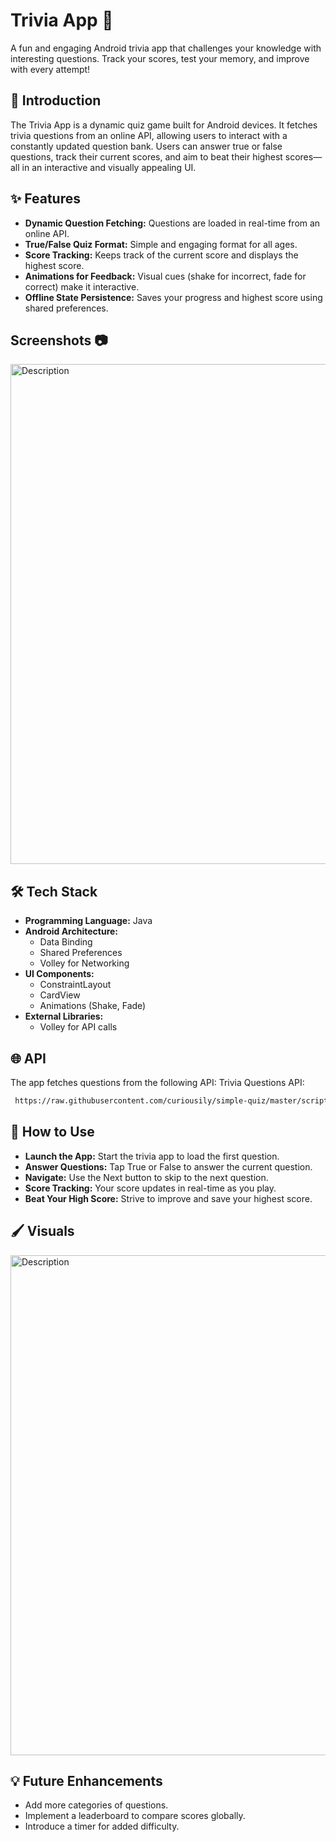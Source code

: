 # Trivia App 🧠
A fun and engaging Android trivia app that challenges your knowledge with interesting questions. Track your scores, test your memory, and improve with every attempt!

## 📖 Introduction
The Trivia App is a dynamic quiz game built for Android devices. It fetches trivia questions from an online API, allowing users to interact with a constantly updated question bank. Users can answer true or false questions, track their current scores, and aim to beat their highest scores—all in an interactive and visually appealing UI.

## ✨ Features
- **Dynamic Question Fetching:** Questions are loaded in real-time from an online API.
- **True/False Quiz Format:** Simple and engaging format for all ages.
- **Score Tracking:** Keeps track of the current score and displays the highest score.
- **Animations for Feedback:** Visual cues (shake for incorrect, fade for correct) make it interactive.
- **Offline State Persistence:** Saves your progress and highest score using shared preferences.

## Screenshots 📷
<img src="https://github.com/user-attachments/assets/69bd916d-d7c1-416d-a2e0-cc567d6f5023" alt="Description"  width="800" >


## 🛠️ Tech Stack
- **Programming Language:** Java
- **Android Architecture:**
  - Data Binding
  - Shared Preferences
  - Volley for Networking
- **UI Components:**
  - ConstraintLayout
  - CardView
  - Animations (Shake, Fade)
- **External Libraries:**
  - Volley for API calls

## 🌐 API
The app fetches questions from the following API:
Trivia Questions API: 
 ```bash
  https://raw.githubusercontent.com/curiousily/simple-quiz/master/script/statements-data.json
  ```
## 🚀 How to Use
- **Launch the App:** Start the trivia app to load the first question.
- **Answer Questions:** Tap True or False to answer the current question.
- **Navigate:** Use the Next button to skip to the next question.
- **Score Tracking:** Your score updates in real-time as you play.
- **Beat Your High Score:** Strive to improve and save your highest score.

## 🖌️ Visuals
<img src="https://github.com/user-attachments/assets/f19159e6-61e9-4c5b-b448-933247c8105f" alt="Description"  width="800" />


## 💡 Future Enhancements
- Add more categories of questions.
- Implement a leaderboard to compare scores globally.
- Introduce a timer for added difficulty.
